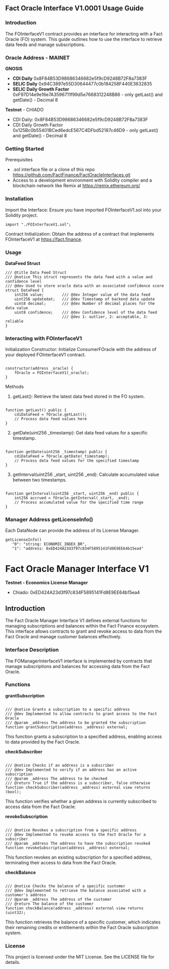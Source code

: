 ## Fact Oracle Interface V1.0001 Usage Guide
### Introduction
The FOInterfaceV1 contract provides an interface for interacting with a Fact Oracle (FO) system. This guide outlines how to use the interface to retrieve data feeds and manage subscriptions.


### Oracle Address - MAINET

**GNOSIS**
   - **CDI Daily**  0x8F84B53D98686346682e5f9cD9248B72F8a7383F
   - **SELIC Daily** 0x94C3897e55D30644477c0b184258F440E3632835
   - **SELIC Daily Growth Factor** 0xF97D14e9e16e7A3596711f99d5e7668312248B86  - only getLast() and getDate() - Decimal 8

**Testnet** - CHIADO
   - CDI Daily:  0x8F84B53D98686346682e5f9cD9248B72F8a7383F
   - CDI Daily Growth Factor 0x125Bc0b55401BCed6edcE567C4DFbd52187c46D9  - only getLast() and getDate() - Decimal 8   
    

### Getting Started
Prerequisites
  - .sol interface file or a clone of this repo https://github.com/FactFinance/FactOracleInterfaces.git
  - Access to a development environment with Solidity compiler and a blockchain network like Remix at https://remix.ethereum.org/

### Installation

Import the Interface: Ensure you have imported FOInterfaceV1.sol into your Solidity project.

```solidity
import "./FOInterfaceV1.sol";
```

Contract Initialization: Obtain the address of a contract that implements FOInterfaceV1 at https://fact.finance.

### Usage

**DataFeed Struct** 

```solidity
/// @title Data Feed Struct
/// @notice This struct represents the data feed with a value and confidence level
/// @dev Used to store oracle data with an associated confidence score
struct DataFeed {    
    int256 value;        /// @dev Integer value of the data feed
    uint256 updatedat;   /// @dev Timestamp of backend data update
    uint8 decimal;       /// @dev Number of decimal places for the data value
    uint8 confidence;    /// @dev Confidence level of the data feed
                         /// @dev 1: outlier, 2: acceptable, 3: reliable
}
```

### Interacting with FOInterfaceV1

Initialization
Constructor: Initialize ConsumerFOracle with the address of your deployed FOInterfaceV1 contract.

```solidity

constructor(address _oracle) {
    fOracle = FOInterfaceV1(_oracle);
}
```

Methods

1. getLast(): Retrieve the latest data feed stored in the FO system.

```solidity

function getLast() public {
    cdiDataFeed = fOracle.getLast(); 
    // Process data feed values here
}
```

2. getDate(uint256 _timestamp): Get data feed values for a specific timestamp.

```solidity

function getDate(uint256 _timestamp) public {
    cdiDataFeed = fOracle.getDate(_timestamp);
    // Process data feed values for the specified timestamp
}
```

3. getInterval(uint256 _start, uint256 _end): Calculate accumulated value between two timestamps.

```solidity

function getInterval(uint256 _start, uint256 _end) public {
    int256 accrued = fOracle.getInterval(_start, _end);
    // Process accumulated value for the specified time range
}
```

### Manager Address getLicenseInfo()

Each DataNode can provide the address of its License Manager.

```solidity
getLicenseInfo()
   "0": "string: ECONOMIC_INDEX_BR",
   "1": "address: 0xED424A23d3f97c834F5895141Fd8E9EE64b15ea4"
```


# Fact Oracle Manager Interface V1

**Testnet - Economics License Manager**
   - Chiado:  0xED424A23d3f97c834F5895141Fd8E9EE64b15ea4
    
## Introduction
The Fact Oracle Manager Interface V1 defines external functions for managing subscriptions and balances within the Fact Finance ecosystem. This interface allows contracts to grant and revoke access to data from the Fact Oracle and manage customer balances effectively.



### Interface Description
The FOManagerInterfaceV1 interface is implemented by contracts that manage subscriptions and balances for accessing data from the Fact Oracle.

### Functions
**grantSubscription**

```solidity

/// @notice Grants a subscription to a specific address
/// @dev Implemented to allow contracts to grant access to the Fact Oracle
/// @param _address The address to be granted the subscription
function grantSubscription(address _address) external;
```

This function grants a subscription to a specified address, enabling access to data provided by the Fact Oracle.

**checkSubscriber**

```solidity

/// @notice Checks if an address is a subscriber
/// @dev Implemented to verify if an address has an active subscription
/// @param _address The address to be checked
/// @return True if the address is a subscriber, false otherwise
function checkSubscriber(address _address) external view returns (bool);
```

This function verifies whether a given address is currently subscribed to access data from the Fact Oracle.

**revokeSubscription**

```solidity

/// @notice Revokes a subscription from a specific address
/// @dev Implemented to revoke access to the Fact Oracle for a subscriber
/// @param _address The address to have the subscription revoked
function revokeSubscription(address _address) external;
```

This function revokes an existing subscription for a specified address, terminating their access to data from the Fact Oracle.

**checkBalance**

```solidity

/// @notice Checks the balance of a specific customer
/// @dev Implemented to retrieve the balance associated with a customer's address
/// @param _address The address of the customer
/// @return The balance of the customer
function checkBalance(address _address) external view returns (uint32);
```


This function retrieves the balance of a specific customer, which indicates their remaining credits or entitlements within the Fact Oracle subscription system.


### License
This project is licensed under the MIT License. See the LICENSE file for details.
